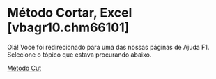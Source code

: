 
# Método Cortar, Excel [vbagr10.chm66101]

Olá! Você foi redirecionado para uma das nossas páginas de Ajuda F1. Selecione o tópico que estava procurando abaixo.

[Método Cut](http://msdn.microsoft.com/library/a0e35a76-9789-b661-e12b-04f11db84e3c%28Office.15%29.aspx)
